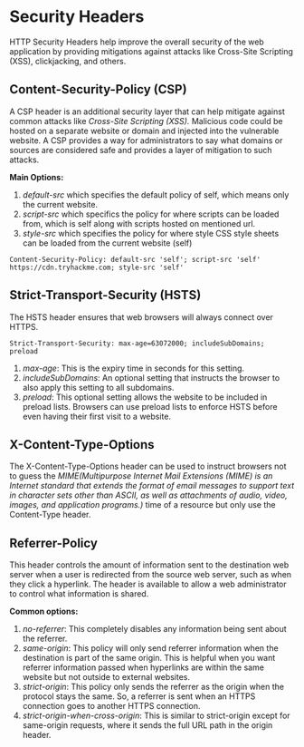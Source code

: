 # Security Headers

HTTP Security Headers help improve the overall security of the web application by providing mitigations against attacks like Cross-Site Scripting (XSS), clickjacking, and others.

## Content-Security-Policy (CSP)

A CSP header is an additional security layer that can help mitigate against common attacks like _Cross-Site Scripting (XSS)._ Malicious code could be hosted on a separate website or domain and injected into the vulnerable website. A CSP provides a way for administrators to say what domains or sources are considered safe and provides a layer of mitigation to such attacks.

**Main Options:**

1. _default-src_ which specifies the default policy of self, which means only the current website.
2. _script-src_ which specifics the policy for where scripts can be loaded from, which is self along with scripts hosted on mentioned url.
3. _style-src_ which specifies the policy for where style CSS style sheets can be loaded from the current website (self)

```
Content-Security-Policy: default-src 'self'; script-src 'self' https://cdn.tryhackme.com; style-src 'self'
```

## Strict-Transport-Security (HSTS)

The HSTS header ensures that web browsers will always connect over HTTPS.

```
Strict-Transport-Security: max-age=63072000; includeSubDomains; preload
```

1. _max-age_: This is the expiry time in seconds for this setting.
2. _includeSubDomains_: An optional setting that instructs the browser to also apply this setting to all subdomains.
3. _preload_: This optional setting allows the website to be included in preload lists. Browsers can use preload lists to enforce HSTS before even having their first visit to a website.


## X-Content-Type-Options
The X-Content-Type-Options header can be used to instruct browsers not to guess the _MIME(Multipurpose Internet Mail Extensions (MIME) is an Internet standard that extends the format of email messages to support text in character sets other than ASCII, as well as attachments of audio, video, images, and application programs.)_ time of a resource but only use the Content-Type header.

## Referrer-Policy
This header controls the amount of information sent to the destination web server when a user is redirected from the source web server, such as when they click a hyperlink. The header is available to allow a web administrator to control what information is shared. 

**Common options:**
1. _no-referrer_: This completely disables any information being sent about the referrer.
2. _same-origin_: This policy will only send referrer information when the destination is part of the same origin. This is helpful when you want referrer information passed when hyperlinks are within the same website but not outside to external websites.
3. _strict-origin_: This policy only sends the referrer as the origin when the protocol stays the same. So, a referrer is sent when an HTTPS connection goes to another HTTPS connection.
4. _strict-origin-when-cross-origin_: This is similar to strict-origin except for same-origin requests, where it sends the full URL path in the origin header.

